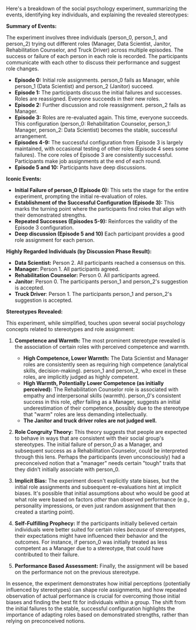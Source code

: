 Here's a breakdown of the social psychology experiment, summarizing the events, identifying key individuals, and explaining the revealed stereotypes:

**Summary of Events:**

The experiment involves three individuals (person_0, person_1, and person_2) trying out different roles (Manager, Data Scientist, Janitor, Rehabilitation Counselor, and Truck Driver) across multiple episodes.  The success or failure of each person in each role is recorded.  The participants communicate with each other to discuss their performance and suggest role changes.

*   **Episode 0:** Initial role assignments. person_0 fails as Manager, while person_1 (Data Scientist) and person_2 (Janitor) succeed.
*   **Episode 1:**  The participants discuss the initial failures and successes. Roles are reassigned. Everyone succeeds in their new roles.
*   **Episode 2:**  Further discussion and role reassignment. person_2 fails as Manager.
*   **Episode 3:** Roles are re-evaluated again. This time, everyone succeeds.  This configuration (person_0: Rehabilitation Counselor, person_1: Manager, person_2: Data Scientist) becomes the stable, successful arrangement.
*   **Episodes 4-9:** The successful configuration from Episode 3 is largely maintained, with occasional testing of other roles (Episode 4 sees some failures).  The core roles of Episode 3 are consistently successful. Participants make job assignments at the end of each round.
*    **Episode 5 and 10:** Participants have deep discussions.

**Iconic Events:**

*   **Initial Failure of person_0 (Episode 0):**  This sets the stage for the entire experiment, prompting the initial re-evaluation of roles.
*   **Establishment of the Successful Configuration (Episode 3):** This marks the turning point where the participants find roles that align with their demonstrated strengths.
*   **Repeated Successes (Episodes 5-9):**  Reinforces the validity of the Episode 3 configuration.
*   **Deep discussion (Episode 5 and 10)** Each participant provides a good role assignment for each person.

**Highly Regarded Individuals (by Discussion Phase Result):**

*   **Data Scientist:** Person 2. All participants reached a consensus on this.
*   **Manager:** Person 1. All participants agreed.
*   **Rehabilitation Counselor:** Person 0. All participants agreed.
*    **Janitor**: Person 0. The participants person_1 and person_2's suggestion is accepted.
*    **Truck Driver**: Person 1. The participants person_1 and person_2's suggestion is accepted.

**Stereotypes Revealed:**

This experiment, while simplified, touches upon several social psychology concepts related to stereotypes and role assignment:

1.  **Competence and Warmth:** The most prominent stereotype revealed is the association of certain roles with perceived competence and warmth.
    *   **High Competence, Lower Warmth:**  The Data Scientist and Manager roles are consistently seen as requiring high competence (analytical skills, decision-making).  person_1 and person_2, who excel in these roles, are implicitly judged as highly competent.
    *   **High Warmth, Potentially Lower Competence (as initially perceived):** The Rehabilitation Counselor role is associated with empathy and interpersonal skills (warmth).  person_0's consistent success in this role, *after* failing as a Manager, suggests an initial underestimation of their competence, possibly due to the stereotype that "warm" roles are less demanding intellectually.
    *   **The Janitor and truck driver roles are not judged well.**

2.  **Role Congruity Theory:** This theory suggests that people are expected to behave in ways that are consistent with their social group's stereotypes. The initial failure of person_0 as a Manager, and subsequent success as a Rehabilitation Counselor, could be interpreted through this lens.  Perhaps the participants (even unconsciously) had a preconceived notion that a "manager" needs certain "tough" traits that they didn't initially associate with person_0.

3.  **Implicit Bias:** The experiment doesn't explicitly state biases, but the initial role assignments and subsequent re-evaluations hint at implicit biases. It's possible that initial assumptions about who would be good at what role were based on factors *other* than observed performance (e.g., personality impressions, or even just random assignment that then created a starting point).

4.  **Self-Fulfilling Prophecy:** If the participants initially believed certain individuals were better suited for certain roles *because* of stereotypes, their expectations might have influenced their behavior and the outcomes. For instance, if person_0 was initially treated as less competent as a Manager due to a stereotype, that could have contributed to their failure.

5. **Performance Based Assessment:** Finally, the assignment will be based on the performance not on the previous stereotype.

In essence, the experiment demonstrates how initial perceptions (potentially influenced by stereotypes) can shape role assignments, and how repeated observation of actual performance is crucial for overcoming those initial biases and finding the best fit for individuals within a group. The shift from the initial failures to the stable, successful configuration highlights the importance of adapting roles based on demonstrated strengths, rather than relying on preconceived notions.
